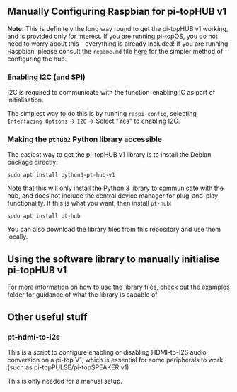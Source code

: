 ## Manually Configuring Raspbian for pi-topHUB v1

**Note:** This is definitely the long way round to get the pi-topHUB v1 working, and is provided only for interest. If you are running pi-topOS, you do not need to worry about this - everything is already included! If you are running Raspbian, please consult the `readme.md` file [here](https://github.com/pi-top/pi-topHUB-v1/blob/master/README.md) for the simpler method of configuring the hub.

### Enabling I2C (and SPI)

I2C is required to communicate with the function-enabling IC as part of initialisation.

The simplest way to do this is by running `raspi-config`, selecting `Interfacing Options` → `I2C` → Select "Yes" to enabling I2C.

### Making the `pthub2` Python library accessible

The easiest way to get the pi-topHUB v1 library is to install the Debian package directly:

    sudo apt install python3-pt-hub-v1

Note that this will only install the Python 3 library to communicate with the hub, and does not include the central device manager for plug-and-play functionality. If this is what you want, then install `pt-hub`:

	sudo apt install pt-hub

You can also download the library files from this repository and use them locally.

## Using the software library to manually initialise pi-topHUB v1

For more information on how to use the library files, check out the [examples](https://github.com/pi-top/pi-topHUB-v1/tree/master/examples) folder for guidance of what the library is capable of.

## Other useful stuff
### pt-hdmi-to-i2s

This is a script to configure enabling or disabling HDMI-to-I2S audio conversion on a pi-top V1, which is essential for some peripherals to work (such as pi-topPULSE/pi-topSPEAKER v1)

This is only needed for a manual setup.
